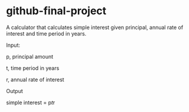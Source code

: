 # github-final-project

A calculator that calculates simple interest given principal, annual rate of interest and time period in years.


Input:
 
 
 p, principal amount
 
 
 t, time period in years
 
 
 r, annual rate of interest


Output
 
 
 simple interest = p*t*r
